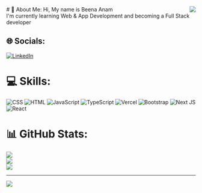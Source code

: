 <img align="right" src="https://github.com/Mfeyza/Mfeyza">
# 💫 About Me:
Hi, My name is  Beena Anam <br>I'm currently learning Web & App Development and becoming a Full Stack developer  


## 🌐 Socials:
[![LinkedIn](https://img.shields.io/badge/LinkedIn-%230077B5.svg?logo=linkedin&logoColor=white)](https://pk.linkedin.com/in/beena-anum-2b2963254)

# 💻 Skills:
![CSS](https://img.shields.io/badge/css3-%231572B6.svg?style=for-the-badge&logo=css3&logoColor=white) ![HTML](https://img.shields.io/badge/html5-%23E34F26.svg?style=for-the-badge&logo=html5&logoColor=white) ![JavaScript](https://img.shields.io/badge/javascript-%23323330.svg?style=for-the-badge&logo=javascript&logoColor=%23F7DF1E) ![TypeScript](https://img.shields.io/badge/typescript-%23007ACC.svg?style=for-the-badge&logo=typescript&logoColor=white) ![Vercel](https://img.shields.io/badge/vercel-%23000000.svg?style=for-the-badge&logo=vercel&logoColor=white) ![Bootstrap](https://img.shields.io/badge/bootstrap-%238511FA.svg?style=for-the-badge&logo=bootstrap&logoColor=white) ![Next JS](https://img.shields.io/badge/Next-black?style=for-the-badge&logo=next.js&logoColor=white) ![React](https://img.shields.io/badge/react-%2320232a.svg?style=for-the-badge&logo=react&logoColor=%2361DAFB)
# 📊 GitHub Stats:
![](https://github-readme-stats.vercel.app/api?username=BeenaAnam&theme=dark&hide_border=false&include_all_commits=false&count_private=false)<br/>
![](https://github-readme-streak-stats.herokuapp.com/?user=BeenaAnam&theme=dark&hide_border=false)<br/>
![](https://github-readme-stats.vercel.app/api/top-langs/?username=BeenaAnam&theme=dark&hide_border=false&include_all_commits=false&count_private=false&layout=compact)

---
[![](https://visitcount.itsvg.in/api?id=BeenaAnam&icon=0&color=0)](https://visitcount.itsvg.in)

<!-- Proudly created with GPRM ( https://gprm.itsvg.in ) -->
